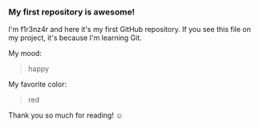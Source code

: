 ### My first repository is awesome!

I'm f1r3nz4r and here it's my first GitHub repository.
If you see this file on my project, it's because I'm learning Git.

My mood:

> happy

My favorite color:

> red

Thank you so much for reading! ☺